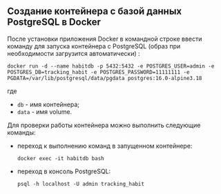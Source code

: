 ## Создание контейнера с базой данных PostgreSQL в Docker

После установки приложения Docker в командной строке ввести команду для запуска контейнера с PostgreSQL (образ при необходимости загрузится автоматически) :

    docker run -d --name habitdb -p 5432:5432 -e POSTGRES_USER=admin -e POSTGRES_DB=tracking_habit -e POSTGRES_PASSWORD=11111111 -e PGDATA=/var/lib/postgresql/data/pgdata postgres:16.0-alpine3.18

где

- `db` - имя контейнера;
- `data` - имя volume.

Для проверки работы контейнера можно выполнить следующие команды:

  - переход к выполнению команд в запущенном контейнере:

        docker exec -it habitdb bash

  - переход в консоль PostgreSQL:

        psql -h localhost -U admin tracking_habit
